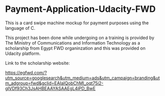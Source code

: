 # Payment-Application-Udacity-FWD
This is a card swipe machine mockup for payment purposes using the language of C.

This project has been done while undergoing on a training is provided by The Ministry of Communications and Information Technology as a scholarship from Egypt FWD organinzation and this was provided on Udacity platform.

Link to the scholarship website:

https://egfwd.com/?utm_source=googlesearch&utm_medium=ads&utm_campaign=branding&utm_adgroup=fwd&gclid=EAIaIQobChMI_oqt75i2-gIVDf93Ch3JsAHBEAAYASAAEgL4iPD_BwE
